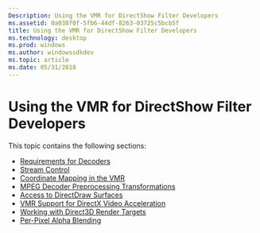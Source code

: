 ```yaml
---
Description: Using the VMR for DirectShow Filter Developers
ms.assetid: 0a038f0f-5fb6-44df-8263-03725c5bcb5f
title: Using the VMR for DirectShow Filter Developers
ms.technology: desktop
ms.prod: windows
ms.author: windowssdkdev
ms.topic: article
ms.date: 05/31/2018
---
```


# Using the VMR for DirectShow Filter Developers

This topic contains the following sections:

-   [Requirements for Decoders](requirements-for-decoders.md)
-   [Stream Control](stream-control.md)
-   [Coordinate Mapping in the VMR](coordinate-mapping-in-the-vmr.md)
-   [MPEG Decoder Preprocessing Transformations](mpeg-decoder-preprocessing-transformations.md)
-   [Access to DirectDraw Surfaces](access-to-directdraw-surfaces.md)
-   [VMR Support for DirectX Video Acceleration](vmr-support-for-directx-video-acceleration.md)
-   [Working with Direct3D Render Targets](working-with-direct3d-render-targets.md)
-   [Per-Pixel Alpha Blending](per-pixel-alpha-blending.md)

 

 



